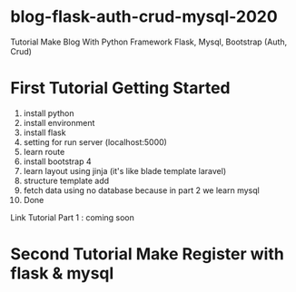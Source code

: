 # blog-flask-auth-crud-mysql-2020
Tutorial Make Blog With Python Framework Flask, Mysql, Bootstrap (Auth, Crud)

# First Tutorial Getting Started
1. install python
2. install environment 
3. install flask
4. setting for run server (localhost:5000)
5. learn route
6. install bootstrap 4
7. learn layout using jinja (it's like blade template laravel)
8. structure template add 
9. fetch data using no database because in part 2 we learn mysql
10. Done

Link Tutorial Part 1 : 
coming soon

# Second Tutorial Make Register with flask & mysql
